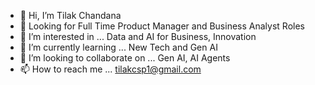 - 👋 Hi, I’m Tilak Chandana
- 🎯 Looking for Full Time Product Manager and Business Analyst Roles
- 👀 I’m interested in ... Data and AI for Business, Innovation
- 🌱 I’m currently learning ... New Tech and Gen AI 
- 💞️ I’m looking to collaborate on ... Gen AI, AI Agents 
- 📫 How to reach me ... tilakcsp1@gmail.com

<!---
tilakcsp/tilakcsp is a ✨ special ✨ repository because its `README.md` (this file) appears on your GitHub profile.
You can click the Preview link to take a look at your changes.
--->
